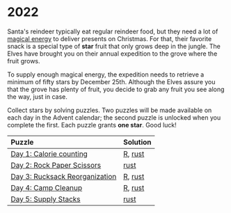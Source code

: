 # 2022

Santa's reindeer typically eat regular reindeer food, but they need a lot of [magical energy](https://adventofcode.com/2018/day/25) to deliver presents on Christmas. For that, their favorite snack is a special type of **star** fruit that only grows deep in the jungle. The Elves have brought you on their annual expedition to the grove where the fruit grows.

To supply enough magical energy, the expedition needs to retrieve a minimum of fifty stars by December 25th. Although the Elves assure you that the grove has plenty of fruit, you decide to grab any fruit you see along the way, just in case.

Collect stars by solving puzzles. Two puzzles will be made available on each day in the Advent calendar; the second puzzle is unlocked when you complete the first. Each puzzle grants **one star**. Good luck!

| Puzzle                                 | Solution                                          |
|:---------------------------------------|:--------------------------------------------------|
| [Day 1: Calorie counting](./01)        | [R](./01/R), [rust](./01/rust/src/main.rs)        |
| [Day 2: Rock Paper Scissors](./02)     | [rust](./02/rust/src/main.rs)                     |
| [Day 3: Rucksack Reorganization](./03) | [R](./03/R/main.R), [rust](./03/rust/src/main.rs) |
| [Day 4: Camp Cleanup](./04)            | [R](./04/R/main.R), [rust](./04/rust/src/main.rs) |
| [Day 5: Supply Stacks](./05)           | [rust](./05/rust/src/main.rs)                     |
